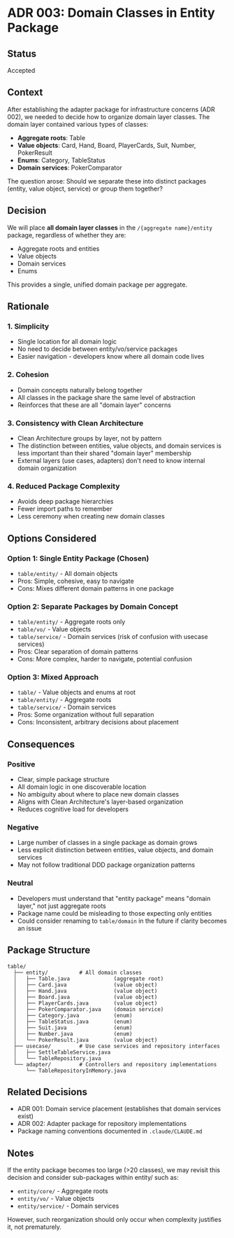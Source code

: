 # ADR 003: Domain Classes in Entity Package

## Status

Accepted

## Context

After establishing the adapter package for infrastructure concerns (ADR 002), we needed to decide how to organize domain layer classes. The domain layer contained various types of classes:

- **Aggregate roots**: Table
- **Value objects**: Card, Hand, Board, PlayerCards, Suit, Number, PokerResult
- **Enums**: Category, TableStatus
- **Domain services**: PokerComparator

The question arose: Should we separate these into distinct packages (entity, value object, service) or group them together?

## Decision

We will place **all domain layer classes** in the `/{aggregate name}/entity` package, regardless of whether they are:
- Aggregate roots and entities
- Value objects
- Domain services
- Enums

This provides a single, unified domain package per aggregate.

## Rationale

### 1. Simplicity
- Single location for all domain logic
- No need to decide between entity/vo/service packages
- Easier navigation - developers know where all domain code lives

### 2. Cohesion
- Domain concepts naturally belong together
- All classes in the package share the same level of abstraction
- Reinforces that these are all "domain layer" concerns

### 3. Consistency with Clean Architecture
- Clean Architecture groups by layer, not by pattern
- The distinction between entities, value objects, and domain services is less important than their shared "domain layer" membership
- External layers (use cases, adapters) don't need to know internal domain organization

### 4. Reduced Package Complexity
- Avoids deep package hierarchies
- Fewer import paths to remember
- Less ceremony when creating new domain classes

## Options Considered

### Option 1: Single Entity Package (Chosen)
- `table/entity/` - All domain objects
- Pros: Simple, cohesive, easy to navigate
- Cons: Mixes different domain patterns in one package

### Option 2: Separate Packages by Domain Concept
- `table/entity/` - Aggregate roots only
- `table/vo/` - Value objects
- `table/service/` - Domain services (risk of confusion with usecase services)
- Pros: Clear separation of domain patterns
- Cons: More complex, harder to navigate, potential confusion

### Option 3: Mixed Approach
- `table/` - Value objects and enums at root
- `table/entity/` - Aggregate roots
- `table/service/` - Domain services
- Pros: Some organization without full separation
- Cons: Inconsistent, arbitrary decisions about placement

## Consequences

### Positive
- Clear, simple package structure
- All domain logic in one discoverable location
- No ambiguity about where to place new domain classes
- Aligns with Clean Architecture's layer-based organization
- Reduces cognitive load for developers

### Negative
- Large number of classes in a single package as domain grows
- Less explicit distinction between entities, value objects, and domain services
- May not follow traditional DDD package organization patterns

### Neutral
- Developers must understand that "entity package" means "domain layer," not just aggregate roots
- Package name could be misleading to those expecting only entities
- Could consider renaming to `table/domain` in the future if clarity becomes an issue

## Package Structure

```
table/
  ├── entity/          # All domain classes
  │   ├── Table.java              (aggregate root)
  │   ├── Card.java               (value object)
  │   ├── Hand.java               (value object)
  │   ├── Board.java              (value object)
  │   ├── PlayerCards.java        (value object)
  │   ├── PokerComparator.java    (domain service)
  │   ├── Category.java           (enum)
  │   ├── TableStatus.java        (enum)
  │   ├── Suit.java               (enum)
  │   ├── Number.java             (enum)
  │   └── PokerResult.java        (value object)
  ├── usecase/         # Use case services and repository interfaces
  │   ├── SettleTableService.java
  │   └── TableRepository.java
  └── adapter/         # Controllers and repository implementations
      └── TableRepositoryInMemory.java
```

## Related Decisions

- ADR 001: Domain service placement (establishes that domain services exist)
- ADR 002: Adapter package for repository implementations
- Package naming conventions documented in `.claude/CLAUDE.md`

## Notes

If the entity package becomes too large (>20 classes), we may revisit this decision and consider sub-packages within entity/ such as:
- `entity/core/` - Aggregate roots
- `entity/vo/` - Value objects
- `entity/service/` - Domain services

However, such reorganization should only occur when complexity justifies it, not prematurely.